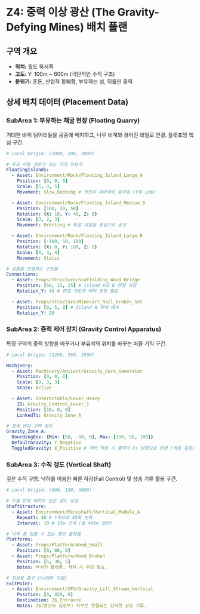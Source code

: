 # Z4: 중력 이상 광산 (The Gravity-Defying Mines) 배치 플랜

## 구역 개요
- **위치:** 월드 북서쪽
- **고도:** Y: 100m ~ 600m (극단적인 수직 구조)
- **분위기:** 혼돈, 산업적 황폐함, 부유하는 섬, 뒤틀린 중력

## 상세 배치 데이터 (Placement Data)

### SubArea 1: 부유하는 채굴 현장 (Floating Quarry)
거대한 바위 덩어리들을 공중에 배치하고, 나무 비계와 끊어진 레일로 연결. 플랫포밍 핵심 구간.

```yaml
# Local Origin: (1000, 200, 3000)

# 주요 이동 경로가 되는 거대 부유석
FloatingIslands:
  - Asset: Environment/Rock/Floating_Island_Large_A
    Position: [0, 0, 0]
    Scale: [5, 3, 5]
    Movement: Slow_Bobbing # 천천히 위아래로 움직임 (Y축 ±2m)

  - Asset: Environment/Rock/Floating_Island_Medium_B
    Position: [100, 30, 50]
    Rotation: {X: 10, Y: 45, Z: 0}
    Scale: [3, 2, 3]
    Movement: Orbiting # 특정 지점을 중심으로 공전

  - Asset: Environment/Rock/Floating_Island_Large_B
    Position: [-100, 50, 100]
    Rotation: {X: 0, Y: 180, Z: 5}
    Scale: [4, 4, 4]
    Movement: Static

# 섬들을 연결하는 구조물
Connections:
  - Asset: Props/Structure/Scaffolding_Wood_Bridge
    Position: [50, 15, 25] # Island A와 B 연결 지점
    Rotation_Y: 45 # 연결 각도에 따라 조정 필요

  - Asset: Props/Structure/Minecart_Rail_Broken_Set
    Position: [0, 5, 0] # Island A 위에 배치
    Rotation_Y: 20
```

### SubArea 2: 중력 제어 장치 (Gravity Control Apparatus)
특정 구역의 중력 방향을 바꾸거나 부유석의 위치를 바꾸는 퍼즐 기믹 구간.

```yaml
# Local Origin: (1200, 350, 3500)

Machinery:
  - Asset: Machinery/Ancient/Gravity_Core_Generator
    Position: [0, 0, 0]
    Scale: [3, 3, 3]
    State: Active

  - Asset: Interactable/Lever_Heavy
    ID: Gravity_Control_Lever_1
    Position: [10, 0, 0]
    LinkedTo: Gravity_Zone_A

# 중력 변화 구역 정의
Gravity_Zone_A:
  BoundingBox: {Min: [50, -50, 0], Max: [150, 50, 100]}
  DefaultGravity: Y_Negative
  ToggledGravity: X_Positive # 레버 작동 시 중력이 X+ 방향으로 변경 (벽을 걸음)
```

### SubArea 3: 수직 갱도 (Vertical Shaft)
깊은 수직 구멍. 낙하를 이용한 빠른 하강(Fall Control) 및 상승 기류 활용 구간.

```yaml
# Local Origin: (800, 100, 3800)

# 모듈 반복 배치로 깊은 갱도 생성
ShaftStructure:
  - Asset: Environment/Mineshaft/Vertical_Module_A
    RepeatY: 40 # Y축으로 40회 반복
    Interval: 10 # 10m 간격 (총 400m 깊이)

# 낙하 중 멈출 수 있는 중간 플랫폼
Platforms:
  - Asset: Props/Platform/Wood_Small
    Position: [0, 80, 0]
  - Asset: Props/Platform/Wood_Broken
    Position: [5, 30, 5]
    Notes: 부서진 플랫폼. 착지 시 주의 필요.

# 최상층 출구 (Y=500 지점)
ExitPoint:
  - Asset: Environment/VFX/Gravity_Lift_Stream_Vertical
    Position: [0, 450, 0]
    Destination: Z6_Entrance
    Notes: Z6(왕관의 심장부) 하부로 연결되는 강력한 상승 기류.
```